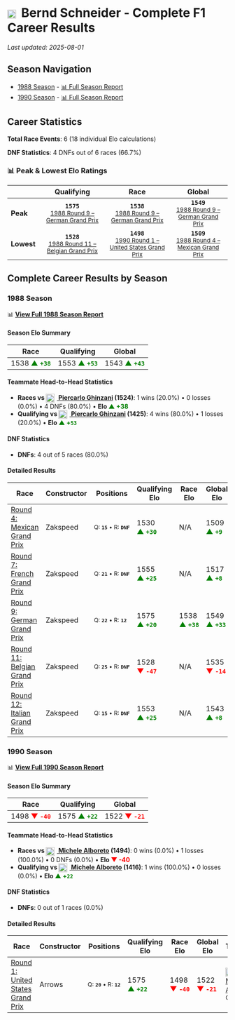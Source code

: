 # <img src="https://upload.wikimedia.org/wikipedia/commons/b/ba/Flag_of_Germany.svg" alt="Germany" width="20" height="auto" style="vertical-align: middle; margin-right: 5px;" onerror="this.outerHTML='🇩🇪'; this.style.marginRight='5px';"/> Bernd Schneider - Complete F1 Career Results

*Last updated: 2025-08-01*

## Season Navigation

- [1988 Season](#1988-season) - [📊 Full Season Report](../seasons/1988-season-report)
- [1990 Season](#1990-season) - [📊 Full Season Report](../seasons/1990-season-report)

## Career Statistics

**Total Race Events**: 6 (18 individual Elo calculations)

**DNF Statistics**: 4 DNFs out of 6 races (66.7%)

### 📊 Peak & Lowest Elo Ratings

| &nbsp; | Qualifying | Race | Global |
|-------|------------|------|--------|
| **Peak** | <center>**`1575`**<br/><small>[1988 Round 9 – German Grand Prix](../seasons/1988-season-report#round-9-german-grand-prix)</small></center> | <center>**`1538`**<br/><small>[1988 Round 9 – German Grand Prix](../seasons/1988-season-report#round-9-german-grand-prix)</small></center> | <center>**`1549`**<br/><small>[1988 Round 9 – German Grand Prix](../seasons/1988-season-report#round-9-german-grand-prix)</small></center> |
| **Lowest** | <center>**`1528`**<br/><small>[1988 Round 11 – Belgian Grand Prix](../seasons/1988-season-report#round-11-belgian-grand-prix)</small></center> | <center>**`1498`**<br/><small>[1990 Round 1 – United States Grand Prix](../seasons/1990-season-report#round-1-united-states-grand-prix)</small></center> | <center>**`1509`**<br/><small>[1988 Round 4 – Mexican Grand Prix](../seasons/1988-season-report#round-4-mexican-grand-prix)</small></center> |


## Complete Career Results by Season

### 1988 Season

📊 **[View Full 1988 Season Report](../seasons/1988-season-report)**

#### Season Elo Summary

| Race | Qualifying | Global |
|------|------------|--------|
| 1538 **<span style="color: green;">▲&nbsp;`+38`</span>** | 1553 **<span style="color: green;">▲&nbsp;`+53`</span>** | 1543 **<span style="color: green;">▲&nbsp;`+43`</span>** |

#### Teammate Head-to-Head Statistics

- **Races vs [<img src="https://upload.wikimedia.org/wikipedia/commons/0/03/Flag_of_Italy.svg" alt="Italy" width="20" height="auto" style="vertical-align: middle; margin-right: 5px;" onerror="this.outerHTML='🇮🇹'; this.style.marginRight='5px';"/> Piercarlo Ghinzani](piercarlo-ghinzani) (1524)**: 1 wins (20.0%) • 0 losses (0.0%) • 4 DNFs (80.0%) • **Elo <span style="color: green;">▲&nbsp;+38</span>**
- **Qualifying vs [<img src="https://upload.wikimedia.org/wikipedia/commons/0/03/Flag_of_Italy.svg" alt="Italy" width="20" height="auto" style="vertical-align: middle; margin-right: 5px;" onerror="this.outerHTML='🇮🇹'; this.style.marginRight='5px';"/> Piercarlo Ghinzani](piercarlo-ghinzani) (1425)**: 4 wins (80.0%) • 1 losses (20.0%) • **Elo <span style="color: green;">▲&nbsp;+`53`</span>**

#### DNF Statistics

- **DNFs**: 4 out of 5 races (80.0%)

#### Detailed Results

| Race | Constructor | Positions | Qualifying Elo | Race Elo | Global Elo | Teammate |
|------|-------------|-----------|----------------|----------|------------|----------|
| [Round 4: Mexican Grand Prix](../seasons/1988-season-report#round-4-mexican-grand-prix) | Zakspeed | <small>Q:&nbsp;**`15`**&nbsp;•&nbsp;R:&nbsp;**`DNF`**</small> | 1530 **<span style="color: green;">▲&nbsp;`+30`</span>** | N/A | 1509 **<span style="color: green;">▲&nbsp;`+9`</span>** | [<img src="https://upload.wikimedia.org/wikipedia/commons/0/03/Flag_of_Italy.svg" alt="Italy" width="20" height="auto" style="vertical-align: middle; margin-right: 5px;" onerror="this.outerHTML='🇮🇹'; this.style.marginRight='5px';"/> Piercarlo Ghinzani](piercarlo-ghinzani)<br/><small>Q:&nbsp;**`18`**&nbsp;•&nbsp;R:&nbsp;**`15`**</small> |
| [Round 7: French Grand Prix](../seasons/1988-season-report#round-7-french-grand-prix) | Zakspeed | <small>Q:&nbsp;**`21`**&nbsp;•&nbsp;R:&nbsp;**`DNF`**</small> | 1555 **<span style="color: green;">▲&nbsp;`+25`</span>** | N/A | 1517 **<span style="color: green;">▲&nbsp;`+8`</span>** | [<img src="https://upload.wikimedia.org/wikipedia/commons/0/03/Flag_of_Italy.svg" alt="Italy" width="20" height="auto" style="vertical-align: middle; margin-right: 5px;" onerror="this.outerHTML='🇮🇹'; this.style.marginRight='5px';"/> Piercarlo Ghinzani](piercarlo-ghinzani)<br/><small>Q:&nbsp;**`999`**&nbsp;•&nbsp;R:&nbsp;**`DNF`**</small> |
| [Round 9: German Grand Prix](../seasons/1988-season-report#round-9-german-grand-prix) | Zakspeed | <small>Q:&nbsp;**`22`**&nbsp;•&nbsp;R:&nbsp;**`12`**</small> | 1575 **<span style="color: green;">▲&nbsp;`+20`</span>** | 1538 **<span style="color: green;">▲&nbsp;`+38`</span>** | 1549 **<span style="color: green;">▲&nbsp;`+33`</span>** | [<img src="https://upload.wikimedia.org/wikipedia/commons/0/03/Flag_of_Italy.svg" alt="Italy" width="20" height="auto" style="vertical-align: middle; margin-right: 5px;" onerror="this.outerHTML='🇮🇹'; this.style.marginRight='5px';"/> Piercarlo Ghinzani](piercarlo-ghinzani)<br/><small>Q:&nbsp;**`23`**&nbsp;•&nbsp;R:&nbsp;**`14`**</small> |
| [Round 11: Belgian Grand Prix](../seasons/1988-season-report#round-11-belgian-grand-prix) | Zakspeed | <small>Q:&nbsp;**`25`**&nbsp;•&nbsp;R:&nbsp;**`DNF`**</small> | 1528 **<span style="color: red;">▼&nbsp;`-47`</span>** | N/A | 1535 **<span style="color: red;">▼&nbsp;`-14`</span>** | [<img src="https://upload.wikimedia.org/wikipedia/commons/0/03/Flag_of_Italy.svg" alt="Italy" width="20" height="auto" style="vertical-align: middle; margin-right: 5px;" onerror="this.outerHTML='🇮🇹'; this.style.marginRight='5px';"/> Piercarlo Ghinzani](piercarlo-ghinzani)<br/><small>Q:&nbsp;**`24`**&nbsp;•&nbsp;R:&nbsp;**`DNF`**</small> |
| [Round 12: Italian Grand Prix](../seasons/1988-season-report#round-12-italian-grand-prix) | Zakspeed | <small>Q:&nbsp;**`15`**&nbsp;•&nbsp;R:&nbsp;**`DNF`**</small> | 1553 **<span style="color: green;">▲&nbsp;`+25`</span>** | N/A | 1543 **<span style="color: green;">▲&nbsp;`+8`</span>** | [<img src="https://upload.wikimedia.org/wikipedia/commons/0/03/Flag_of_Italy.svg" alt="Italy" width="20" height="auto" style="vertical-align: middle; margin-right: 5px;" onerror="this.outerHTML='🇮🇹'; this.style.marginRight='5px';"/> Piercarlo Ghinzani](piercarlo-ghinzani)<br/><small>Q:&nbsp;**`16`**&nbsp;•&nbsp;R:&nbsp;**`DNF`**</small> |

### 1990 Season

📊 **[View Full 1990 Season Report](../seasons/1990-season-report)**

#### Season Elo Summary

| Race | Qualifying | Global |
|------|------------|--------|
| 1498 **<span style="color: red;">▼&nbsp;`-40`</span>** | 1575 **<span style="color: green;">▲&nbsp;`+22`</span>** | 1522 **<span style="color: red;">▼&nbsp;`-21`</span>** |

#### Teammate Head-to-Head Statistics

- **Races vs [<img src="https://upload.wikimedia.org/wikipedia/commons/0/03/Flag_of_Italy.svg" alt="Italy" width="20" height="auto" style="vertical-align: middle; margin-right: 5px;" onerror="this.outerHTML='🇮🇹'; this.style.marginRight='5px';"/> Michele Alboreto](michele-alboreto) (1494)**: 0 wins (0.0%) • 1 losses (100.0%) • 0 DNFs (0.0%) • **Elo <span style="color: red;">▼&nbsp;-40</span>**
- **Qualifying vs [<img src="https://upload.wikimedia.org/wikipedia/commons/0/03/Flag_of_Italy.svg" alt="Italy" width="20" height="auto" style="vertical-align: middle; margin-right: 5px;" onerror="this.outerHTML='🇮🇹'; this.style.marginRight='5px';"/> Michele Alboreto](michele-alboreto) (1416)**: 1 wins (100.0%) • 0 losses (0.0%) • **Elo <span style="color: green;">▲&nbsp;+`22`</span>**

#### DNF Statistics

- **DNFs**: 0 out of 1 races (0.0%)

#### Detailed Results

| Race | Constructor | Positions | Qualifying Elo | Race Elo | Global Elo | Teammate |
|------|-------------|-----------|----------------|----------|------------|----------|
| [Round 1: United States Grand Prix](../seasons/1990-season-report#round-1-united-states-grand-prix) | Arrows | <small>Q:&nbsp;**`20`**&nbsp;•&nbsp;R:&nbsp;**`12`**</small> | 1575 **<span style="color: green;">▲&nbsp;`+22`</span>** | 1498 **<span style="color: red;">▼&nbsp;`-40`</span>** | 1522 **<span style="color: red;">▼&nbsp;`-21`</span>** | [<img src="https://upload.wikimedia.org/wikipedia/commons/0/03/Flag_of_Italy.svg" alt="Italy" width="20" height="auto" style="vertical-align: middle; margin-right: 5px;" onerror="this.outerHTML='🇮🇹'; this.style.marginRight='5px';"/> Michele Alboreto](michele-alboreto)<br/><small>Q:&nbsp;**`21`**&nbsp;•&nbsp;R:&nbsp;**`10`**</small> |

